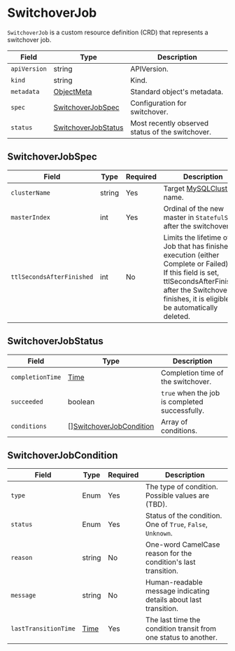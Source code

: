 SwitchoverJob
=============

`SwitchoverJob` is a custom resource definition (CRD) that represents a switchover job.

| Field        | Type                                        | Description                                      |
| ------------ | ------------------------------------------- | ------------------------------------------------ |
| `apiVersion` | string                                      | APIVersion.                                      |
| `kind`       | string                                      | Kind.                                            |
| `metadata`   | [ObjectMeta]                                | Standard object's metadata.                      |
| `spec`       | [SwitchoverJobSpec](#SwitchoverJobSpec)     | Configuration for switchover.                    |
| `status`     | [SwitchoverJobStatus](#SwitchoverJobStatus) | Most recently observed status of the switchover. |

SwitchoverJobSpec
-----------------

| Field                     | Type   | Required | Description                                                                                                                                                                                                  |
| ------------------------- | ------ | -------- | ------------------------------------------------------------------------------------------------------------------------------------------------------------------------------------------------------------ |
| `clusterName`             | string | Yes      | Target [MySQLCluster](crd_mysql_cluster.md) name.                                                                                                                                                            |
| `masterIndex`             | int    | Yes      | Ordinal of the new master in `StatefulSet` after the switchover.                                                                                                                                             |
| `ttlSecondsAfterFinished` | int    | No       | Limits the lifetime of a Job that has finished execution (either Complete or Failed).<br />If this field is set, ttlSecondsAfterFinished after the SwitchoverJob finishes, it is eligible to be automatically deleted.|

SwitchoverJobStatus
-------------------

| Field            | Type                                                  | Description                                    |
| ---------------- | ----------------------------------------------------- | ---------------------------------------------- |
| `completionTime` | [Time]                                                | Completion time of the switchover.             |
| `succeeded`      | boolean                                               | `true` when the job is completed successfully. |
| `conditions`     | \[\][SwitchoverJobCondition](#SwitchoverJobCondition) | Array of conditions.                           |

SwitchoverJobCondition
----------------------

| Field                | Type   | Required | Description                                                      |
| -------------------- | ------ | -------- | ---------------------------------------------------------------- |
| `type`               | Enum   | Yes      | The type of condition. Possible values are (TBD).                |
| `status`             | Enum   | Yes      | Status of the condition. One of `True`, `False`, `Unknown`.      |
| `reason`             | string | No       | One-word CamelCase reason for the condition's last transition.   |
| `message`            | string | No       | Human-readable message indicating details about last transition. |
| `lastTransitionTime` | [Time] | Yes      | The last time the condition transit from one status to another.  |

[ObjectMeta]: https://kubernetes.io/docs/reference/generated/kubernetes-api/v1.17/#objectmeta-v1-meta
[time]: https://kubernetes.io/docs/reference/generated/kubernetes-api/v1.17/#time-v1-meta
